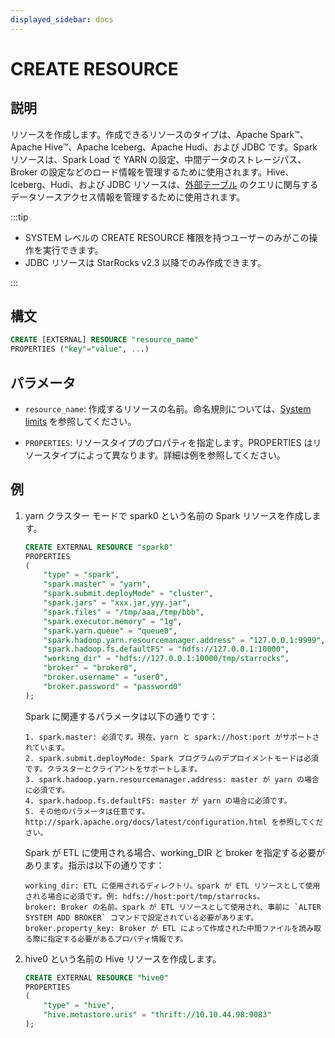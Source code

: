 ```yaml
---
displayed_sidebar: docs
---
```


# CREATE RESOURCE

## 説明

リソースを作成します。作成できるリソースのタイプは、Apache Spark™、Apache Hive™、Apache Iceberg、Apache Hudi、および JDBC です。Spark リソースは、Spark Load で YARN の設定、中間データのストレージパス、Broker の設定などのロード情報を管理するために使用されます。Hive、Iceberg、Hudi、および JDBC リソースは、[外部テーブル](../../../data_source/External_table.md) のクエリに関与するデータソースアクセス情報を管理するために使用されます。

:::tip

- SYSTEM レベルの CREATE RESOURCE 権限を持つユーザーのみがこの操作を実行できます。
- JDBC リソースは StarRocks v2.3 以降でのみ作成できます。

:::

## 構文

```sql
CREATE [EXTERNAL] RESOURCE "resource_name"
PROPERTIES ("key"="value", ...)
```

## パラメータ

- `resource_name`: 作成するリソースの名前。命名規則については、[System limits](../../System_limit.md) を参照してください。

- `PROPERTIES`: リソースタイプのプロパティを指定します。PROPERTIES はリソースタイプによって異なります。詳細は例を参照してください。

## 例

1. yarn クラスター モードで spark0 という名前の Spark リソースを作成します。

    ```sql
    CREATE EXTERNAL RESOURCE "spark0"
    PROPERTIES
    (
        "type" = "spark",
        "spark.master" = "yarn",
        "spark.submit.deployMode" = "cluster",
        "spark.jars" = "xxx.jar,yyy.jar",
        "spark.files" = "/tmp/aaa,/tmp/bbb",
        "spark.executor.memory" = "1g",
        "spark.yarn.queue" = "queue0",
        "spark.hadoop.yarn.resourcemanager.address" = "127.0.0.1:9999",
        "spark.hadoop.fs.defaultFS" = "hdfs://127.0.0.1:10000",
        "working_dir" = "hdfs://127.0.0.1:10000/tmp/starrocks",
        "broker" = "broker0",
        "broker.username" = "user0",
        "broker.password" = "password0"
    );
    ```

    Spark に関連するパラメータは以下の通りです：

    ```plain text
    1. spark.master: 必須です。現在、yarn と spark://host:port がサポートされています。
    2. spark.submit.deployMode: Spark プログラムのデプロイメントモードは必須です。クラスターとクライアントをサポートします。
    3. spark.hadoop.yarn.resourcemanager.address: master が yarn の場合に必須です。
    4. spark.hadoop.fs.defaultFS: master が yarn の場合に必須です。
    5. その他のパラメータは任意です。http://spark.apache.org/docs/latest/configuration.html を参照してください。
    ```

    Spark が ETL に使用される場合、working_DIR と broker を指定する必要があります。指示は以下の通りです：

    ```plain text
    working_dir: ETL に使用されるディレクトリ。spark が ETL リソースとして使用される場合に必須です。例: hdfs://host:port/tmp/starrocks。
    broker: Broker の名前。spark が ETL リソースとして使用され、事前に `ALTER SYSTEM ADD BROKER` コマンドで設定されている必要があります。
    broker.property_key: Broker が ETL によって作成された中間ファイルを読み取る際に指定する必要があるプロパティ情報です。
    ```

2. hive0 という名前の Hive リソースを作成します。

    ```sql
    CREATE EXTERNAL RESOURCE "hive0"
    PROPERTIES
    (
        "type" = "hive",
        "hive.metastore.uris" = "thrift://10.10.44.98:9083"
    );
    ```